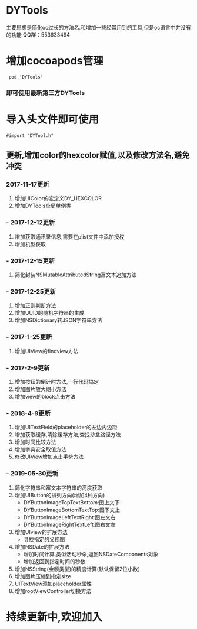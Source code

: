 # DYTools
主要思想是简化oc过长的方法名.和增加一些经常用到的工具,但是oc语言中并没有的功能
QQ群：553633494
# 增加cocoapods管理
```
 pod 'DYTools'
```
### 即可使用最新第三方DYTools

# 导入头文件即可使用 
```apple js
#import "DYTool.h"
```
## 更新,增加color的hexcolor赋值,以及修改方法名,避免冲突

### 2017-11-17更新
1. 增加UIColor的宏定义DY_HEXCOLOR
2. 增加DYTools全局单例类

### - 2017-12-12更新
1. 增加获取通讯录信息,需要在plist文件中添加授权
2. 增加机型获取

### - 2017-12-15更新
1. 简化封装NSMutableAttributedString富文本追加方法

### - 2017-12-25更新
1. 增加正则判断方法
2. 增加UUID的随机字符串的生成
3. 增加NSDictionary转JSON字符串方法

### - 2017-1-25更新
1. 增加UIView的findview方法

### - 2017-2-9更新
1. 增加按钮的倒计时方法,一行代码搞定
2. 增加图片放大缩小方法
3. 增加view的block点击方法

### - 2018-4-9更新
1. 增加UITextField的placeholder的左边内边距
2. 增加获取缓存,清除缓存方法,查找沙盒路径方法
3. 增加时间比较方法
4. 增加字典安全取值方法
5. 修改UIView增加点击手势方法

### - 2019-05-30更新
1. 简化字符串和富文本字符串的高度获取
2. 增加UIButton的排列方向(增加4种方向)
	- DYButtonImageTopTextBottom:图上文下
	- DYButtonImageBottomTextTop:图下文上
	- DYButtonImageLeftTextRight:图左文右
	- DYButtonImageRightTextLeft:图右文左
3. 增加UIview的扩展方法
	- 寻找指定的父视图
4. 增加NSDate的扩展方法 
	- 增加时间计算,类似活动秒杀,返回NSDateComponents对象
	- 增加返回到指定时间的秒数
5. 增加NSString(金额类型)的精度计算(默认保留2位小数)
6. 增加图片压缩到指定size
7. UITextView添加placeholder属性
8. 增加rootViewController切换方法

# 持续更新中,欢迎加入
